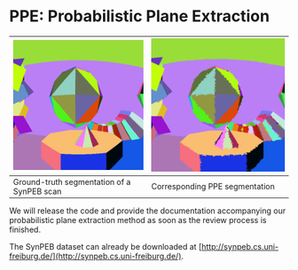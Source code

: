 # PPE: Probabilistic Plane Extraction

![Ground-truth segmentation of a SynPEB scan](./gt_segmentation.png) | ![Corresponding PPE segmentation](./ppe_segmentation.png)
--|--
Ground-truth segmentation of a SynPEB scan | Corresponding PPE segmentation

We will release the code and provide the documentation accompanying our probabilistic plane extraction method as soon as the review process is finished.

The SynPEB dataset can already be downloaded at [http://synpeb.cs.uni-freiburg.de/](http://synpeb.cs.uni-freiburg.de/).
